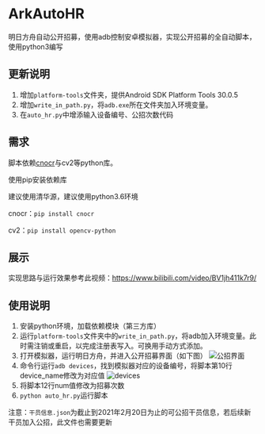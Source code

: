 # ArkAutoHR

明日方舟自动公开招募，使用adb控制安卓模拟器，实现公开招募的全自动脚本，使用python3编写

## 更新说明

1. 增加`platform-tools`文件夹，提供Android SDK Platform Tools 30.0.5
2. 增加`write_in_path.py`，将`adb.exe`所在文件夹加入环境变量。
3. 在`auto_hr.py`中增添输入设备编号、公招次数代码

## 需求

脚本依赖[cnocr](https://github.com/breezedeus/cnocr)与cv2等python库。

使用pip安装依赖库

建议使用清华源，建议使用python3.6环境

cnocr：`pip install cnocr`

cv2：`pip install opencv-python`

## 展示

实现思路与运行效果参考此视频：https://www.bilibili.com/video/BV1jh411k7r9/

## 使用说明



1. 安装python环境，加载依赖模块（第三方库）
2. 运行`platform-tools`文件夹中的`write_in_path.py`，将adb加入环境变量。此时需注销或重启，以完成注册表写入。可换用手动方式添加。
3. 打开模拟器，运行明日方舟，并进入公开招募界面（如下图） 
  ![公招界面](.\fig\公招界面.png)
4. 命令行运行`adb devices`，找到模拟器对应的设备编号，将脚本第10行device_name修改为对应值 
  ![devices](./fig/devices.png)
5. 将脚本12行num值修改为招募次数 
6. `python auto_hr.py`运行脚本 

注意：`干员信息.json`为截止到2021年2月20日为止的可公招干员信息，若后续新干员加入公招，此文件也需要更新
